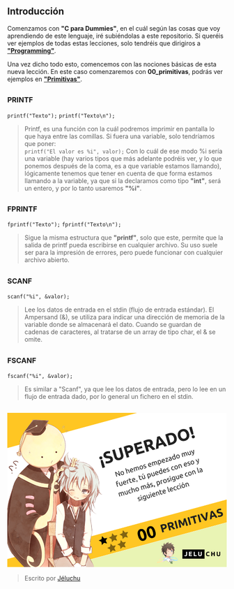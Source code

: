 ## Introducción
Comenzamos con **"C para Dummies"**, en el cuál según las cosas que voy aprendiendo de este lenguaje, iré subiéndolas a este repositorio. Si queréis ver ejemplos de todas estas lecciones, solo tendréis que dirigiros a [**"Programming"**](https://github.com/Jeluchu/programming).  

Una vez dicho todo esto, comencemos con las nociones básicas de esta nueva lección. En este caso comenzaremos con **00_primitivas**, podrás ver ejemplos en [**"Primitivas"**](https://github.com/Jeluchu/programming/tree/master/2017/clase/00_primitivas).
##
### PRINTF
`printf("Texto");`
`printf("Texto\n");`  

>Printf, es una función con la cuál podremos imprimir en pantalla lo que haya entre las comillas. Si fuera una variable, solo tendríamos que poner:  
 `printf("El valor es %i", valor);`
 Con lo cuál de ese modo %i sería una variable (hay varios tipos que más adelante podréis ver, y lo que ponemos después de la coma, es a que variable estamos llamando), lógicamente tenemos que tener en cuenta de que forma estamos llamando a la variable, ya que si la declaramos como tipo **"int"**, será un entero, y por lo tanto usaremos **"%i"**.
 ##
 ### FPRINTF
 `fprintf("Texto");`
`fprintf("Texto\n");`
> Sigue la misma estructura que **"printf"**, solo que este,  permite que la salida de printf pueda escribirse en cualquier archivo. Su uso suele ser para la impresión de errores, pero puede funcionar con cualquier archivo abierto.
##
### SCANF
 `scanf("%i", &valor);`  

>Lee los datos de entrada en el stdin (flujo de entrada estándar). El Ampersand (&), se utiliza para indicar una dirección de memoria de la variable donde se almacenará el dato. Cuando se guardan de cadenas de caracteres, al tratarse de un array de tipo char, el & se omite.
  ##
  ### FSCANF
 `fscanf("%i", &valor);`  

>Es similar a "Scanf", ya que lee los datos de entrada, pero lo lee en un flujo de entrada dado, por lo general un fichero en el stdin.
  ##

![Icono GDM](./fotos/foto.png)

> Escrito por [Jéluchu](https://http://jeluchu.github.io/)
